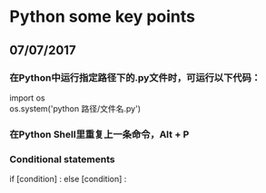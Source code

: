 # Python some key points

## 07/07/2017

### 在Python中运行指定路径下的.py文件时，可运行以下代码：

import os</br>
os.system('python 路径/文件名.py')

### 在Python Shell里重复上一条命令，Alt + P

### Conditional statements

if [condition] :
else [condition] :
